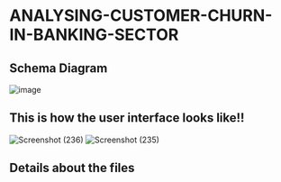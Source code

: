 # ANALYSING-CUSTOMER-CHURN-IN-BANKING-SECTOR

## Schema Diagram
![image](https://github.com/POORNIMA-MC/ANALYSING-CUSTOMER-CHURN-IN-BANKING-SECTOR/assets/94465883/e76b0bcf-3286-488c-bf9d-b709f6b4f293)


## This is how the user interface looks like!! 

![Screenshot (236)](https://github.com/POORNIMA-MC/ANALYSING-CUSTOMER-CHURN-IN-BANKING-SECTOR/assets/94465883/33b0298f-e0d9-4222-9a26-2908f5621fcf)
![Screenshot (235)](https://github.com/POORNIMA-MC/ANALYSING-CUSTOMER-CHURN-IN-BANKING-SECTOR/assets/94465883/90e83561-3dd0-438e-b316-42a721e5154e)

## Details about the files 
#### 
